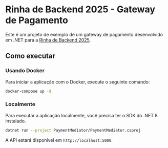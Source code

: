 # Rinha de Backend 2025 - Gateway de Pagamento

Este é um projeto de exemplo de um gateway de pagamento desenvolvido em .NET para a [Rinha de Backend 2025](https://github.com/zanfranceschi/rinha-de-backend-2025).

## Como executar

### Usando Docker

Para iniciar a aplicação com o Docker, execute o seguinte comando:

```bash
docker-compose up -d
```

### Localmente

Para executar a aplicação localmente, você precisa ter o SDK do .NET 8 instalado.

```bash
dotnet run --project PaymentMediator/PaymentMediator.csproj
```

A API estará disponível em `http://localhost:5000`.
